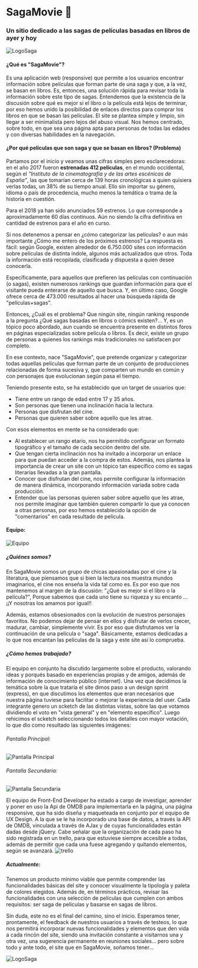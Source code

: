 # SagaMovie :movie_camera:
### Un sitio dedicado a las sagas de películas basadas en libros de ayer y hoy


 ![LogoSaga](https://image.ibb.co/j8KLE6/sagamovieblack.png)



#### ¿Qué es "SagaMovie"?
Es una aplicación web (responsive) que permite a los usuarios encontrar información sobre películas que forman parte de una saga y que, a la vez, se basan en libros. Es, entonces, una solución rápida para revisar toda la información sobre este tipo de sagas. Entendemos que la existencia de la discusión sobre qué es mejor si el libro o la película está lejos de terminar, por eso hemos unido la posibilidad de enlaces directos para comprar los libros en que se basan las películas. 
El site se plantea simple y limpio, sin llegar a ser minimalista pero lejos del abuso visual. Nos hemos centrado, sobre todo, en que sea una página apta para personas de todas las edades y con diversas habilidades en la navegación.  


#### ¿Por qué películas que son saga y que se basan en libros? (Problema) 

Partamos por el inicio y veamos unas cifras simples pero esclarecedoras: en el año 2017 fueron **estrenadas 412 películas**, en el mundo occidental, según el *"Instituto de la cinematografía y de las artes escénicas de España"*, las que tomarían cerca de 139 horas cronológicas a quien quisiera verlas todas, un 38% de su tiempo anual. Ello sin importar su género, idioma o país de procedencia, mucho menos la temática o trama de la historia en cuestión.    
  
Para el 2018 ya han sido anunciados 59 estrenos. Lo que corresponde a aproximadamente 60 días continuos. Aún no siendo la cifra definitiva en cantidad de estrenos para el año en curso.  
  
Si nos detenemos a pensar en ¿cómo categorizar las películas? o aun más importante ¿Cómo me entero de los próximos estrenos? La respuesta es fácil: según Google, existen alrededor de 6.750.000 sites con información sobre películas de distinta índole, algunos más actualizados que otros. Toda la información está recopilada, clasificada y dispuesta a quien desee conocerla. 
  
Específicamente, para aquellos que prefieren las películas con continuación (o sagas), existen numerosos rankings que guardan información para que el visitante pueda enterarse de aquello que busca. Y, en último caso, Google ofrece cerca de 473.000 resultados al hacer una búsqueda rápida de "películas+sagas". 
  
Entonces, ¿Cuál es el problema? Que ningún site, ningún ranking responde a la pregunta ¿Qué sagas basadas en libros o cómics existen?...  Y, es un tópico poco abordado, aun cuando se encuentra presente en distintos foros en páginas especializadas sobre película o libros. Es decir, existe un grupo de personas a quienes los rankings más tradicionales no satisfacen por completo. 
  
En ese contexto, nace "SagaMovie", que pretende organizar y categorizar todas aquellas películas que forman parte de un conjunto de producciones relacionadas de forma sucesiva y, que comparten un mundo en común y con personajes que evolucionan según pasa el tiempo.

Teniendo presente esto, se ha establecido que un target de usuarios que: 
* Tiene entre un rango de edad entre 17 y 35 años. 
* Son personas que tienen una inclinación hacia la lectura. 
* Personas que disfrutan del cine. 
* Personas que quieren saber sobre aquello que les atrae. 
  
Con esos elementos en mente se ha considerado que: 
* Al establecer un rango etario, nos ha permitido configurar un formato tipográfico y el tamaño de cada sección dentro del site. 
* Que tengan cierta inclinación nos ha invitado a incorporar un enlace para que puedan acceder a la compra de estos. Además, nos plantea la importancia de crear un site con un tópico tan específico como es sagas literarias llevadas a la gran pantalla. 
* Conocer que disfrutan del cine, nos permite configurar la información de manera dinámica, incorporando información variada sobre cada producción. 
* Entender que las personas quieren saber sobre aquello que les atrae, nos permite imaginar que también quieren compartir lo que ya conocen a otras personas, por eso hemos establecido la opción de "comentarios" en cada resultado de película. 
 

#### Equipo:
![Equipo](https://image.ibb.co/gRitZ6/team.png)


##### ¿Quiénes somos?

En SagaMovie somos un grupo de chicas apasionadas por el cine y la literatura, que piensamos que si bien la lectura nos muestra mundos imaginarios, el cine nos enseña la vida tal como es. Es por eso que nos mantenemos al margen de la discusión: "¿Qué es mejor si el libro o la película?", Porque sabemos que cada uno tiene su riqueza y su encanto ... ¡¡Y nosotras los amamos por igual!!

Además, estamos obsesionados con la evolución de nuestros personajes favoritos. No podemos dejar de pensar en ellos y disfrutar de verlos crecer, madurar, cambiar, simplemente vivir. Es por eso que disfrutamos ver la continuación de una película o "saga". Básicamente, estamos dedicadas a lo que nos encantan las películas de la saga y este site así lo comprueba.

##### ¿Cómo hemos trabajado?
El equipo en conjunto ha discutido largamente sobre el producto, valorando ideas y porqués basado en experiencias propias y de amigos, además de información de conocimiento público (internet). Una vez que decidimos la temática sobre la que trataría el site dimos paso a un design sprint (express), en que discutimos los elementos que eran necesarios que nuestra página tuviese para facilitar o mejorar la experiencia del user. Cada integrante genero un scketch de las distintas vistas, sobre las que votamos dividiendo el voto en "vista general" y en "elemento específico". Luego rehicimos el scketch seleccionando todos los detalles con mayor votación, lo que dio como resultado las siguientes imágenes:

###### Pantalla Principal:
![Pantalla Principal](https://image.ibb.co/cRaQe6/1_pantalla_principal.jpg)

###### Pantalla Secundaria:
![Pantalla Secundaria](https://image.ibb.co/kPRYZ6/IMG_20180111_080457.jpg)

El equipo de Front-End Developer ha estado a cargo de investigar, aprender y poner en uso la Api de OMDB para implementarla en la página, una página responsive, que ha sido diseña y maqueteada en conjunto por el equipo de UX Design. A la que se le ha incorporado una base de datos, a través la API de OMDB, vinculada a través de AJax y de cuyas funcionalidades están dadas desde jQuery. 
Cabe señalar que la organización de cada paso ha sido registrada en un trello, para que estuviese siempre accesible a todas, además de permitir que cada una fuese agregando y quitando elementos, según se avanzará.
![trello](https://image.ibb.co/eynwnR/trello.png)

##### Actualmente: 
Tenemos un producto mínimo viable que permite comprender las funcionalidades básicas del site y conocer visualmente la tipología y paleta de colores elegidos. Además de, en términos prácticos, revisar las funcionalidades con una selección de películas que cumplen con ambos requisitos: ser saga de películas y basarse en sagas de libros.

Sin duda, este no es el final del camino, sino el inicio. Esperamos tener, prontamente, el feedback de nuestros usuarios a través de testeos, lo que nos permitirá incorporar nuevas funcionalidades y elementos que den vida a cada rincón del site, siendo una invitación constante a visitarnos una y otra vez, una sugerencia permanente en reuniones sociales... pero sobre todo y ante todo, el site que en SagaMovie, soñamos tener...



![LogoSaga](https://image.ibb.co/j8KLE6/sagamovieblack.png)
